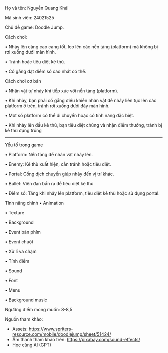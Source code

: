 Họ và tên: Nguyễn Quang Khải

Mã sinh viên: 24021525


Chủ đề game: Doodle Jump.



Cách chơi:

•	Nhảy lên càng cao càng tốt, leo lên các nền tảng (platform) mà không bị rơi xuống dưới màn hình.

•	Tránh hoặc tiêu diệt kẻ thù.

•	Cố gắng đạt điểm số cao nhất có thể.

Cách chơi cơ bản

•	Nhân vật tự nhảy khi tiếp xúc với nền tảng (platform).

•	Khi nhảy, bạn phải cố gắng điều khiển nhân vật để nhảy liên tục lên các platform ở trên, tránh rơi xuống dưới đáy màn hình.

•	Một số platform có thể di chuyển hoặc có tính năng đặc biệt.

•	Khi nhảy lên đầu kẻ thù, bạn tiêu diệt chúng và nhận điểm thưởng, tránh bị kẻ thù đụng trúng 
________________________________________
Yếu tố trong game

•	Platform: Nền tảng để nhân vật nhảy lên.

•	Enemy: Kẻ thù xuất hiện, cần tránh hoặc tiêu diệt.

•	Portal: Cổng dịch chuyển giúp nhảy đến vị trí khác.

•	Bullet: Viên đạn bắn ra để tiêu diệt kẻ thù 

•	Điểm số: Tăng khi nhảy lên platform, tiêu diệt kẻ thù hoặc sử dụng portal.



Tính năng chính
•	Animation

•	Texture

•	Background

•	Event bàn phím

•	Event chuột

•	Xử lí va chạm

•	Tính điểm

•	Sound

•	Font

•	Menu

•	Background music

Ngưỡng điểm mong muốn: 8-8,5

Nguồn tham khảo: 
- Assets: https://www.spriters-resource.com/mobile/doodlejump/sheet/51424/
- Âm thanh tham khảo trên: https://pixabay.com/sound-effects/
- Học cùng AI (GPT)


